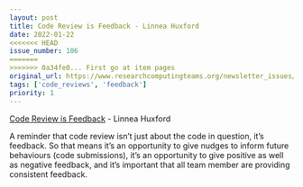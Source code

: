 ```yaml
---
layout: post
title: Code Review is Feedback - Linnea Huxford
date: 2022-01-22
<<<<<<< HEAD
issue_number: 106
=======
>>>>>>> 0a34fe0... First go at item pages
original_url: https://www.researchcomputingteams.org/newsletter_issues/0106
tags: ['code_reviews', 'feedback']
priority: 1
---
```


<!-- markdownlint-disable MD033 -->
<!-- markdownlint-disable MD041 -->
<!-- markdownlint-disable MD049 -->

[Code Review is Feedback](https://www.linsoftware.com/code-review-is-feedback/) - Linnea Huxford

A reminder that code review isn’t just about the code in question, it’s feedback.  So that means it’s an opportunity to give nudges to inform future behaviours (code submissions), it’s an opportunity to give positive as well as negative feedback, and it’s important that all team member are providing consistent feedback.
